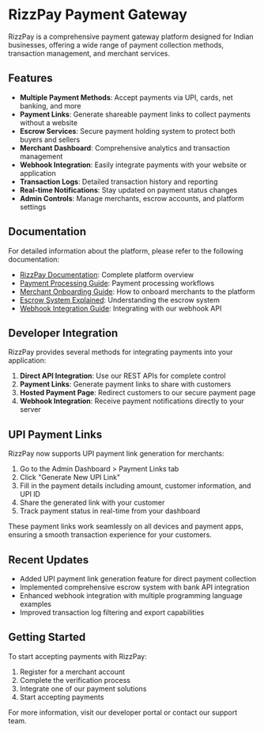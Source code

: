 
# RizzPay Payment Gateway

RizzPay is a comprehensive payment gateway platform designed for Indian businesses, offering a wide range of payment collection methods, transaction management, and merchant services.

## Features

- **Multiple Payment Methods**: Accept payments via UPI, cards, net banking, and more
- **Payment Links**: Generate shareable payment links to collect payments without a website
- **Escrow Services**: Secure payment holding system to protect both buyers and sellers
- **Merchant Dashboard**: Comprehensive analytics and transaction management
- **Webhook Integration**: Easily integrate payments with your website or application
- **Transaction Logs**: Detailed transaction history and reporting
- **Real-time Notifications**: Stay updated on payment status changes
- **Admin Controls**: Manage merchants, escrow accounts, and platform settings

## Documentation

For detailed information about the platform, please refer to the following documentation:

- [RizzPay Documentation](RIZZPAY_DOCUMENTATION.md): Complete platform overview
- [Payment Processing Guide](PAYMENT_README.md): Payment processing workflows
- [Merchant Onboarding Guide](MERCHANT_ONBOARDING.md): How to onboard merchants to the platform
- [Escrow System Explained](RIZZPAY_ESCROW_EXPLAINED.md): Understanding the escrow system
- [Webhook Integration Guide](WEBHOOK_README.md): Integrating with our webhook API

## Developer Integration

RizzPay provides several methods for integrating payments into your application:

1. **Direct API Integration**: Use our REST APIs for complete control
2. **Payment Links**: Generate payment links to share with customers
3. **Hosted Payment Page**: Redirect customers to our secure payment page
4. **Webhook Integration**: Receive payment notifications directly to your server

## UPI Payment Links

RizzPay now supports UPI payment link generation for merchants:

1. Go to the Admin Dashboard > Payment Links tab
2. Click "Generate New UPI Link"
3. Fill in the payment details including amount, customer information, and UPI ID
4. Share the generated link with your customer
5. Track payment status in real-time from your dashboard

These payment links work seamlessly on all devices and payment apps, ensuring a smooth transaction experience for your customers.

## Recent Updates

- Added UPI payment link generation feature for direct payment collection
- Implemented comprehensive escrow system with bank API integration
- Enhanced webhook integration with multiple programming language examples
- Improved transaction log filtering and export capabilities

## Getting Started

To start accepting payments with RizzPay:

1. Register for a merchant account
2. Complete the verification process
3. Integrate one of our payment solutions
4. Start accepting payments

For more information, visit our developer portal or contact our support team.
